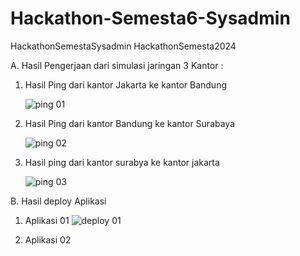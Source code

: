 # Hackathon-Semesta6-Sysadmin
HackathonSemestaSysadmin
HackathonSemesta2024

A. Hasil Pengerjaan dari simulasi jaringan 3 Kantor :

1. Hasil Ping dari kantor Jakarta ke kantor Bandung
   
   ![ping 01](https://github.com/fatih-sudo/Hackathon-Semesta6-Sysadmin/assets/152350197/b1859c7c-7d24-4a16-95c3-4fb7f38eb515)
   
2. Hasil Ping dari kantor Bandung ke kantor Surabaya

   ![ping 02](https://github.com/fatih-sudo/Hackathon-Semesta6-Sysadmin/assets/152350197/ab4f75e7-86e4-45e5-8684-5b7be2743ea8)

3. Hasil ping dari kantor surabya ke kantor jakarta

   ![ping 03](https://github.com/fatih-sudo/Hackathon-Semesta6-Sysadmin/assets/152350197/8038e78e-ba8f-45a6-a91e-5c37519dd203)

B. Hasil deploy Aplikasi

1. Aplikasi 01
   ![deploy 01](https://github.com/fatih-sudo/Hackathon-Semesta6-Sysadmin/assets/152350197/f4e778ee-197d-4804-a4fc-95ef8432e97d)

2. Aplikasi 02
   



   

